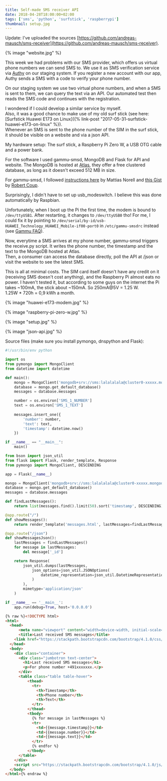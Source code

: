 ```yaml
---
title: Self-made SMS receiver API
date: 2018-04-28T18:00:00+02:00
tags: ['sms', 'python', 'surfstick', 'raspberrypi']
thumbnail: setup.jpg
---
```


Update: I've uploaded the sources [https://github.com/andreas-mausch/sms-receiver](https://github.com/andreas-mausch/sms-receiver).

{% image "website.jpg" %}

This week we had problems with our SMS provider, which offers us virtual phone numbers we can send SMS to.
We use it as SMS verification service via [Authy](https://authy.com/) on our staging system.
If you register a new account with our app, Authy sends a SMS with a code to verify your phone number.

On our staging system we use two virtual phone numbers, and when a SMS is sent to them, we can query the text via an API.
Our automated test then reads the SMS code and continues with the registration.

I wondered if I could develop a similar service by myself.  
Also, it was a good chance to make use of my old surf stick (see here: [Surfstick Huawei E173 on Linux]({% link-post "2017-05-31-surfstick-huawei-e173-on-linux" %}).  
Whenever an SMS is sent to the phone number of the SIM in the surf stick, it should be visible on a website and via a json API.

My hardware setup: The surf stick, a Raspberry Pi Zero W, a USB OTG cable and a power bank.

For the software I used gammu-smsd, MongoDB and Flask for API and website.
The MongoDB is hosted at [Atlas](https://www.mongodb.com/cloud/atlas), they offer a free clustered database, as long as it doesn't exceed 512 MB in size.

For gammu-smsd, I followed [instructions here](http://www.mattiasnorell.com/send-sms-from-a-raspberry-pi/) by Mattias Norell and [this Gist](https://gist.github.com/rcoup/93460ea39b05e957e884) by [Robert Coup](https://github.com/rcoup).

Surprisingly, I didn't have to set up usb_modeswitch. I believe this was done automatically by Raspbian.

Unfortunately, when I boot up the Pi the first time, the modem is bound to `/dev/ttyUSB1`. After restarting, it changes to `/dev/ttyUSB0` tho!
For me, I could fix it by pointing to `/dev/serial/by-id/usb-HUAWEI_Technology_HUAWEI_Mobile-if00-port0` in `/etc/gammu-smsdrc` instead (see [Gammu FAQ](https://wammu.eu/docs/manual/faq/general.html)).

Now, everytime a SMS arrives at my phone number, gammu-smsd triggers the receive.py script.
It writes the phone number, the timestamp and the text to the MongoDB hosted at Atlas.  
Then, a consumer can access the database directly, poll the API at /json or visit the website to see the latest SMS.

This is all at minimal costs. The SIM card itself doesn't have any credit on it (receiving SMS doesn't cost anything), and the Raspberry Pi almost eats no power.
I haven't tested it, but according to some guys on the internet the Pi takes ~100mA, the stick about ~150mA. So 250mA@5V = 1.25 W.  
1.25W * 720h = 0,9 kWh a month.

{% image "huawei-e173-modem.jpg" %}

{% image "raspberry-pi-zero-w.jpg" %}

{% image "setup.jpg" %}

{% image "json-api.jpg" %}

Source files (make sure you install pymongo, dnspython and Flask):

```python {data-filename=receive.py}
#!/usr/bin/env python

import os
from pymongo import MongoClient
from datetime import datetime

def main():
    mongo = MongoClient('mongodb+srv://sms:lalalalala@cluster0-xxxxx.mongodb.net/sms')
    database = mongo.get_default_database()
    messages = database.messages

    number = os.environ['SMS_1_NUMBER']
    text = os.environ['SMS_1_TEXT']
    
    messages.insert_one({
        'number': number,
        'text': text,
        'timestamp': datetime.now()
    })

if __name__ == "__main__":
    main()
```

```python {data-filename=website.py}
from bson import json_util
from flask import Flask, render_template, Response
from pymongo import MongoClient, DESCENDING

app = Flask(__name__)

mongo = MongoClient('mongodb+srv://sms:lalalalala@cluster0-xxxxx.mongodb.net/sms')
database = mongo.get_default_database()
messages = database.messages

def findLastMessages():
    return list(messages.find().limit(50).sort('timestamp', DESCENDING))

@app.route("/")
def showMessages():
    return render_template('messages.html', lastMessages=findLastMessages())

@app.route("/json")
def showMessagesJson():
    lastMessages = findLastMessages()
    for message in lastMessages:
        del message['_id']

    return Response(
        json_util.dumps(lastMessages,
            json_options=json_util.JSONOptions(
                datetime_representation=json_util.DatetimeRepresentation.ISO8601
            )
        ),
        mimetype='application/json'
    )

if __name__ == '__main__':
    app.run(debug=True, host='0.0.0.0')
```

```html {data-filename=templates/messages.html}
{% raw %}<!DOCTYPE html>
<html>
  <head>
      <meta name="viewport" content="width=device-width, initial-scale=1">
      <title>Last received SMS messages</title>
    <link href="https://stackpath.bootstrapcdn.com/bootstrap/4.1.0/css/bootstrap.min.css" rel="stylesheet" media="screen">
  </head>
  <body>
    <div class="container">
      <div class="jumbotron text-center">
        <h1>Last received SMS messages</h1>
        <p>For phone number +491xxxxxxx.</p> 
      </div>
      <table class="table table-hover">
          <thead>
            <tr>
              <th>Timestamp</th>
              <th>Phone number</th>
              <th>Text</th>
            </tr>
          </thead>
          <tbody>
            {% for message in lastMessages %}
            <tr>
              <td>{{message.timestamp}}</td>
              <td>{{message.number}}</td>
              <td>{{message.text}}</td>
            </tr>
            {% endfor %}
          </tbody>
      </table>
    </div>
    <script src="https://stackpath.bootstrapcdn.com/bootstrap/4.1.0/js/bootstrap.min.js"></script>
  </body>
</html>{% endraw %}
```

